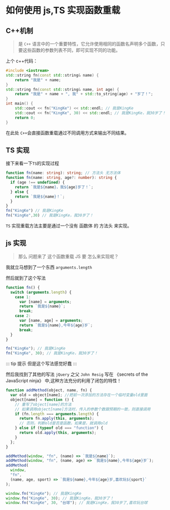 # 如何使用 js,TS 实现函数重载

## C++机制

> 是 `C++` 语言中的一个重要特性，它允许使用相同的函数名声明多个函数，只要这些函数的参数列表不同，即可实现不同的功能。

上个 c++代码：

```c++
#include <iostream>
std::string fn(const std::string& name) {
    return "我是" + name;
}
std::string fn(const std::string& name, int age) {
    return "我是" + name + ", 我" + std::to_string(age) + "岁了！";
}
int main() {
    std::cout << fn("KingKe") << std::endl; // 我是KingKe
    std::cout << fn("KingKe", 30) << std::endl; // 我是KingKe，我30岁了！
    return 0;
}
```

在此处 `C++`会直接函数重载通过不同调用方式来输出不同结果。

## TS 实现

接下来看一下`TS`的实现过程

```typeScript
function fn(name: string): string; // 方法头 无方法体
function fn(name: string, age?: number): string {
  if (age !== undefined) {
    return `我是${name}，我${age}岁了！`;
  } else {
    return `我是${name}！`;
  }
}
fn("KingKe") // 我是KingKe
fn("KingKe",30) // 我是KingKe，我30岁了！
```

`TS` 实现重载方法主要是通过一个没有 <TText type="warning">函数体</TText> 的 <TText type="success">方法头</TText> 来实现。

<script setup lang="ts">
function fn(name: string): string;
function fn(name: string, age?: number): string {
  if (age) {
    return `我是${name}，我${age}岁了！`;
  } else {
    return `我是${name}！`;
  }
}
</script>

## js 实现

> 那么 问题来了 这个函数重载 JS 要 怎么来实现呢？

我就立马想到了一个东西 `arguments.length`

然后就到了这个写法

```javascript
function fn() {
  switch (arguments.length) {
    case 1:
      var [name] = arguments;
      return `我是${name}`;
      break;
    case 2:
      var [name, age] = arguments;
      return `我是${name},今年${age}岁`;
      break;
  }
}

fn("KingKe"); // 我是KingKe
fn("KingKe", 30); // 我是KingKe，我30岁了！
```

::: tip 提示
但是这个写法感觉好蠢
:::

然后我找到了其他的写法 `jQuery` 之父 `John Resig` 写在 <TText type="warning">《secrets of the JavaScript ninja》</TText> 中,这种方法充分的利用了闭包的特性！

```javascript
function addMethod(object, name, fn) {
  var old = object[name]; //把前一次添加的方法存在一个临时变量old里面
  object[name] = function () {
    // 重写了object[name]的方法
    // 如果调用object[name]方法时，传入的参数个数跟预期的一致，则直接调用
    if (fn.length === arguments.length) {
      return fn.apply(this, arguments);
      // 否则，判断old是否是函数，如果是，就调用old
    } else if (typeof old === "function") {
      return old.apply(this, arguments);
    }
  };
}

addMethod(window, "fn", (name) => `我是${name}`);
addMethod(window, "fn", (name, age) => `我是${name},今年${age}岁`);
addMethod(
  window,
  "fn",
  (name, age, sport) => `我是${name},今年${age}岁,喜欢玩${sport}`
);

window.fn("KingKe"); // 我是KingKe
window.fn("KingKe", 30); // 我是KingKe，我30岁了！
window.fn("KingKe", 30, "台球"); // 我是KingKe，我30岁了,喜欢玩台球
```
